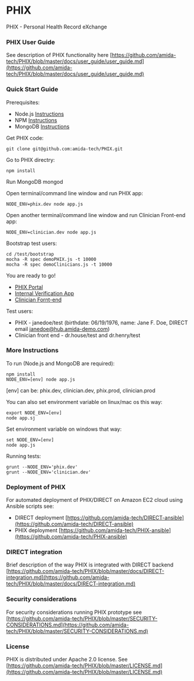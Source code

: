 PHIX
====

PHIX - Personal Health Record eXchange

### PHIX User Guide
See description of PHIX functionality here [https://github.com/amida-tech/PHIX/blob/master/docs/user_guide/user_guide.md](https://github.com/amida-tech/PHIX/blob/master/docs/user_guide/user_guide.md)

### Quick Start Guide

Prerequisites:

- Node.js [Instructions](http://nodejs.org/download/)
- NPM [Instructions](https://npmjs.org/doc/README.html)
- MongoDB [Instructions](http://docs.mongodb.org/manual/installation/)

Get PHIX code:

    git clone git@github.com:amida-tech/PHIX.git

Go to PHIX directry:

    npm install

Run MongoDB
    mongod

Open terminal/command line window and run PHIX app:

    NODE_ENV=phix.dev node app.js

Open another terminal/command line window and run Clinician Front-end app:

    NODE_ENV=clinician.dev node app.js

Bootstrap test users:

    cd /test/bootstrap
    mocha -R spec demoPHIX.js -t 10000
    mocha -R spec demoClinicians.js -t 10000

You are ready to go!

- [PHIX Portal](http://localhost:3001)
- [Internal Verification App](http://localhost:3001/#/verification)
- [Clinician Fornt-end](http://localhost:3002)

Test users:

- PHIX - janedoe/test (birthdate: 06/19/1976, name: Jane F. Doe, DIRECT email janedoe@hub.amida-demo.com)
- Clinician front end - dr.house/test and dr.henry/test

### More Instructions

To run (Node.js and MongoDB are required):

    npm install
    NODE_ENV=[env] node app.js

[env] can be: phix.dev, clinician.dev, phix.prod, clinician.prod

You can also set environment variable on linux/mac os this way:

    export NODE_ENV=[env]
    node app.sj

Set environment variable on windows that way:

    set NODE_ENV=[env]
    node app.js

Running tests:

    grunt --NODE_ENV='phix.dev'
    grunt --NODE_ENV='clinician.dev'

### Deployment of PHIX
For automated deployment of PHIX/DIRECT on Amazon EC2 cloud using Ansible scripts see: 

- DIRECT deployment [https://github.com/amida-tech/DIRECT-ansible](https://github.com/amida-tech/DIRECT-ansible)
- PHIX deployment [https://github.com/amida-tech/PHIX-ansible](https://github.com/amida-tech/PHIX-ansible)

### DIRECT integration
Brief description of the way PHIX is integrated with DIRECT backend [https://github.com/amida-tech/PHIX/blob/master/docs/DIRECT-integration.md](https://github.com/amida-tech/PHIX/blob/master/docs/DIRECT-integration.md)

### Security considerations
For security considerations running PHIX prototype see [https://github.com/amida-tech/PHIX/blob/master/SECURITY-CONSIDERATIONS.md](https://github.com/amida-tech/PHIX/blob/master/SECURITY-CONSIDERATIONS.md)

### License
PHIX is distributed under Apache 2.0 license. See [https://github.com/amida-tech/PHIX/blob/master/LICENSE.md](https://github.com/amida-tech/PHIX/blob/master/LICENSE.md)
